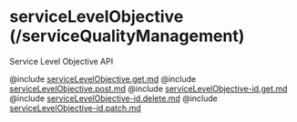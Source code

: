 <!--
    ATTENTION: This file was generated via gradle!
               Do NOT manually edit this file! Any such changes will be overwritten!
-->

# serviceLevelObjective (/serviceQualityManagement)

Service Level Objective API

@include [serviceLevelObjective.get.md](serviceLevelObjective.get.md)
@include [serviceLevelObjective.post.md](serviceLevelObjective.post.md)
@include [serviceLevelObjective-id.get.md](serviceLevelObjective-id.get.md)
@include [serviceLevelObjective-id.delete.md](serviceLevelObjective-id.delete.md)
@include [serviceLevelObjective-id.patch.md](serviceLevelObjective-id.patch.md)
